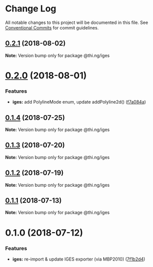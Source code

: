 # Change Log

All notable changes to this project will be documented in this file.
See [Conventional Commits](https://conventionalcommits.org) for commit guidelines.

<a name="0.2.1"></a>
## [0.2.1](https://github.com/thi-ng/umbrella/compare/@thi.ng/iges@0.2.0...@thi.ng/iges@0.2.1) (2018-08-02)




**Note:** Version bump only for package @thi.ng/iges

<a name="0.2.0"></a>
# [0.2.0](https://github.com/thi-ng/umbrella/compare/@thi.ng/iges@0.1.4...@thi.ng/iges@0.2.0) (2018-08-01)


### Features

* **iges:** add PolylineMode enum, update addPolyline2d() ([f7a084a](https://github.com/thi-ng/umbrella/commit/f7a084a))




<a name="0.1.4"></a>
## [0.1.4](https://github.com/thi-ng/umbrella/compare/@thi.ng/iges@0.1.3...@thi.ng/iges@0.1.4) (2018-07-25)




**Note:** Version bump only for package @thi.ng/iges

<a name="0.1.3"></a>
## [0.1.3](https://github.com/thi-ng/umbrella/compare/@thi.ng/iges@0.1.2...@thi.ng/iges@0.1.3) (2018-07-20)




**Note:** Version bump only for package @thi.ng/iges

<a name="0.1.2"></a>
## [0.1.2](https://github.com/thi-ng/umbrella/compare/@thi.ng/iges@0.1.1...@thi.ng/iges@0.1.2) (2018-07-19)




**Note:** Version bump only for package @thi.ng/iges

<a name="0.1.1"></a>
## [0.1.1](https://github.com/thi-ng/umbrella/compare/@thi.ng/iges@0.1.0...@thi.ng/iges@0.1.1) (2018-07-13)




**Note:** Version bump only for package @thi.ng/iges

<a name="0.1.0"></a>
# 0.1.0 (2018-07-12)


### Features

* **iges:** re-import & update IGES exporter (via MBP2010) ([7f1b2d4](https://github.com/thi-ng/umbrella/commit/7f1b2d4))
